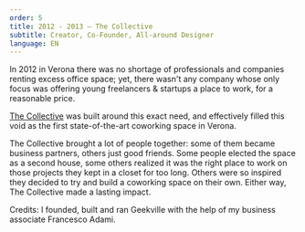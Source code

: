 ```yaml
---
order: 5
title: 2012 - 2013 — The Collective
subtitle: Creator, Co-Founder, All-around Designer
language: EN
---
```


In 2012 in Verona there was no shortage of professionals and companies renting excess office space; yet, there wasn't any company whose only focus was offering young freelancers &amp; startups a place to work, for a reasonable price.

[The Collective](/archive/the-collective/) was built around this exact need, and effectively filled this void as the first state-of-the-art coworking space in Verona.

The Collective brought a lot of people together: some of them became business partners, others just good friends. Some people elected the space as a second house, some others realized it was the right place to work on those projects they kept in a closet for too long. Others were so inspired they decided to try and build a coworking space on their own. Either way, The Collective made a lasting impact.

Credits: I founded, built and ran Geekville with the help of my business associate Francesco Adami.
